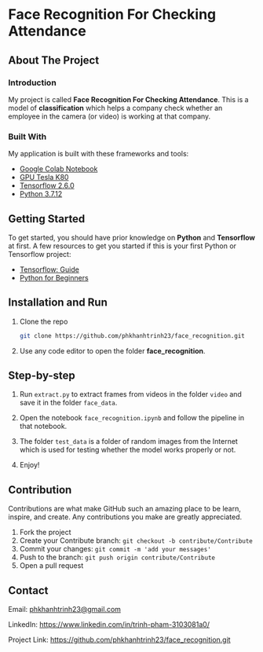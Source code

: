 # Face Recognition For Checking Attendance


## About The Project


### Introduction

My project is called **Face Recognition For Checking Attendance**. This is a model of **classification** which helps a company check whether an employee in the camera (or video) is working at that company.


### Built With

My application is built with these frameworks and tools:
* [Google Colab Notebook](https://colab.research.google.com/)
* [GPU Tesla K80](https://www.nvidia.com/en-gb/data-center/tesla-k80/)
* [Tensorflow 2.6.0](https://github.com/tensorflow/tensorflow/releases/tag/v2.6.0)
* [Python 3.7.12](https://www.python.org/downloads/release/python-3712/)


## Getting Started

To get started, you should have prior knowledge on **Python** and **Tensorflow** at first. A few resources to get you started if this is your first Python or Tensorflow project:

- [Tensorflow: Guide](https://www.tensorflow.org/guide)
- [Python for Beginners](https://www.python.org/about/gettingstarted/)


## Installation and Run

1. Clone the repo

   ```sh
   git clone https://github.com/phkhanhtrinh23/face_recognition.git
   ```
  
2. Use any code editor to open the folder **face_recognition**.


## Step-by-step

1.  Run `extract.py` to extract frames from videos in the folder `video` and save it in the folder `face_data`.

2. Open the notebook `face_recognition.ipynb` and follow the pipeline in that notebook.

3. The folder `test_data` is a folder of random images from the Internet which is used for testing whether the model works properly or not.

4. Enjoy!


## Contribution

Contributions are what make GitHub such an amazing place to be learn, inspire, and create. Any contributions you make are greatly appreciated.

1. Fork the project
2. Create your Contribute branch: `git checkout -b contribute/Contribute`
3. Commit your changes: `git commit -m 'add your messages'`
4. Push to the branch: `git push origin contribute/Contribute`
5. Open a pull request


## Contact

Email: phkhanhtrinh23@gmail.com

LinkedIn: https://www.linkedin.com/in/trinh-pham-3103081a0/

Project Link: https://github.com/phkhanhtrinh23/face_recognition.git
